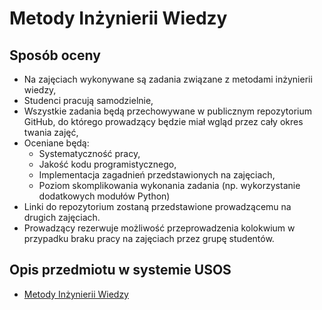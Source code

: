 # Metody Inżynierii Wiedzy

## Sposób oceny

- Na zajęciach wykonywane są zadania związane z metodami inżynierii wiedzy,
- Studenci pracują samodzielnie,
- Wszystkie zadania będą przechowywane w publicznym repozytorium GitHub, do którego prowadzący będzie miał wgląd przez cały okres twania zajęć,
- Oceniane będą:
   - Systematyczność pracy,
   - Jakość kodu programistycznego,
   - Implementacja zagadnień przedstawionych na zajęciach,
   - Poziom skomplikowania wykonania zadania (np. wykorzystanie dodatkowych modułów Python)
- Linki do repozytorium zostaną przedstawione prowadzącemu na drugich zajęciach.
- Prowadzący rezerwuje możliwość przeprowadzenia kolokwium w przypadku braku pracy na zajęciach przez grupę studentów.

## Opis przedmiotu w systemie USOS

- [Metody Inżynierii Wiedzy]()
